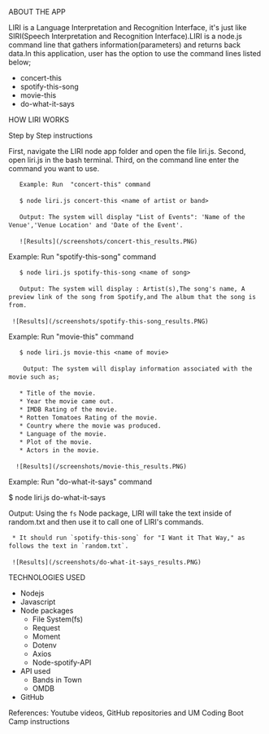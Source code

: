 ABOUT THE APP

LIRI is a Language Interpretation and Recognition Interface, it's just like SIRI(Speech Interpretation and Recognition Interface).LIRI is a node.js command line that gathers information(parameters) and returns back data.In this application, user has the option to use the command lines listed below;
* concert-this
* spotify-this-song
* movie-this
* do-what-it-says

HOW LIRI WORKS

Step by Step instructions

First, navigate the LIRI node app folder and open the file liri.js.
Second, open liri.js in the bash terminal.
Third, on the command line enter the command you want to use.

       Example: Run  "concert-this" command

       $ node liri.js concert-this <name of artist or band>

       Output: The system will display "List of Events": 'Name of the Venue','Venue Location' and 'Date of the Event'.

       ![Results](/screenshots/concert-this_results.PNG)

Example: Run  "spotify-this-song" command

       $ node liri.js spotify-this-song <name of song>

       Output: The system will display : Artist(s),The song's name, A preview link of the song from Spotify,and The album that the song is from. 

     ![Results](/screenshots/spotify-this-song_results.PNG)
        
      
Example: Run  "movie-this" command

       $ node liri.js movie-this <name of movie>

        Output: The system will display information associated with the movie such as;

       * Title of the movie.
       * Year the movie came out.
       * IMDB Rating of the movie.
       * Rotten Tomatoes Rating of the movie.
       * Country where the movie was produced.
       * Language of the movie.
       * Plot of the movie.
       * Actors in the movie.

      ![Results](/screenshots/movie-this_results.PNG)

Example: Run "do-what-it-says" command

 $ node liri.js do-what-it-says


 Output:  Using the `fs` Node package, LIRI will take the text inside of random.txt and then use it to call one of LIRI's commands.

     * It should run `spotify-this-song` for "I Want it That Way," as follows the text in `random.txt`.

     ![Results](/screenshots/do-what-it-says_results.PNG)
    
TECHNOLOGIES USED

* Nodejs
* Javascript
* Node packages
    - File System(fs)
    - Request
    - Moment
    - Dotenv
    - Axios
    - Node-spotify-API
* API used
    - Bands in Town
    - OMDB
* GitHub   

References: Youtube videos, GitHub repositories and UM Coding Boot Camp instructions



